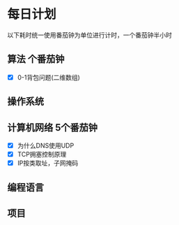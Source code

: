 # 每日计划
以下耗时统一使用番茄钟为单位进行计时，一个番茄钟半小时
## 算法 个番茄钟
- [x] 0-1背包问题(二维数组)
## 操作系统 
## 计算机网络 5个番茄钟
- [x] 为什么DNS使用UDP
- [x] TCP拥塞控制原理
- [x] IP按类取址，子网掩码
## 编程语言 

## 项目 

